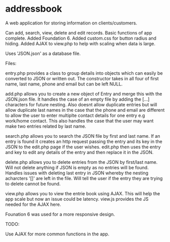 # addressbook

A web application for storing information on clients/customers.

Can add, search, view, delete and edit records. Basic functions of app complete. Added Foundation 6. Added custom.css for button radius and hiding. Added AJAX to view.php to help with scaling when data is large.

Uses 'JSON.json' as a database file.

Files:

entry.php provides a class to group details into objects which can easily be converted to JSON or written out. The constructor takes in all four of first name, last name, phone and email but can be left NULL.

add.php allows you to create a new object of Entry and merge this with the JSON.json file. It handles the case of an empty file by adding the [...] characters for future nesting. Also doesnt allow duplicate entries but will allow duplicate last names in the case that the phone and email are different to allow the user to enter multiplte contact details for one entry e.g work/home contact. This also handles the case that the user may want make two entries related by last name.

search.php allows you to search the JSON file by first and last name. If an entry is found it creates an http request passing the entry and its key in the JSON to the edit.php page if the user wishes. edit.php then uses the entry and key to edit any details of the entry and then replace it in the JSON.

delete.php allows you to delete entries from the JSON by first/last name. Will not delete anything if JSON is empty as no entries will be found. Handles issues with deleting last entry in JSON whereby the nesting acharcters '[]' are left in the file. Will tell the user if the entry they are trying to delete cannot be found.

view.php allows you to view the entrie book using AJAX. This will help the app scale but now an issue could be latency. view.js provides the JS needed for the AJAX here.

Founation 6 was used for a more responsive design.

TODO:

Use AJAX for more common functions in the app.
